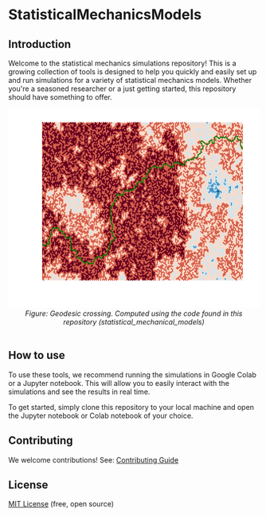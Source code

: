 # StatisticalMechanicsModels

## Introduction
Welcome to the statistical mechanics simulations repository! This is a growing collection of tools is designed to help you quickly and easily set up and run simulations for a variety of statistical mechanics models. Whether you're a seasoned researcher or a just getting started, this repository should have something to offer.


<div align="center">
  <img src="/.github/images/LeftRightCrossing.png" style="width:600px;height:400px;">
  <br>
  <em>Figure: Geodesic crossing. Computed using the code found in this repository (statistical_mechanical_models) </em>
</div>
<br>


## How to use
To use these tools, we recommend running the simulations in Google Colab or a Jupyter notebook. This will allow you to easily interact with the simulations and see the results in real time.

To get started, simply clone this repository to your local machine and open the Jupyter notebook or Colab notebook of your choice.
 


## Contributing

We welcome contributions! See: [Contributing Guide](https://github.com/DavidMichaelH/StatisticalMechanicsModels/blob/main/CONTRIBUTING.md)

## License

[MIT License](https://github.com/DavidMichaelH/StatisticalMechanicsModels/blob/main/LICENSE) (free, open source)
 
 